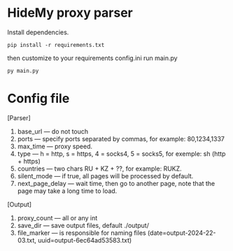# HideMy proxy parser
Install dependencies.
```
pip install -r requirements.txt
```
then customize to your requirements config.ini
run main.py
```
py main.py
```
# Config file
[Parser]
1. base_url — do not touch
2. ports — specify ports separated by commas, for example: 80,1234,1337
3. max_time — proxy speed.
4. type — h = http, s = https, 4 = socks4, 5 = socks5, for exemple: sh (http + https)
5. countries — two chars RU + KZ + ??, for example: RUKZ.
6. silent_mode — if true, all pages will be processed by default.
7. next_page_delay — wait time, then go to another page, note that the page may take a long time to load.

[Output]
1. proxy_count — all or any int
2. save_dir — save output files, default ./output/
3. file_marker — is responsible for naming files (date=output-2024-22-03.txt, uuid=output-6ec64ad53583.txt)
